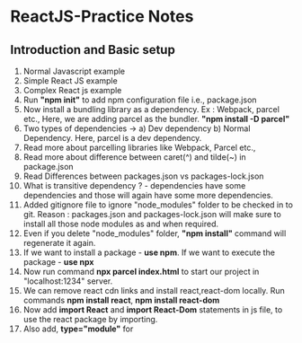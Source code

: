 # ReactJS-Practice Notes

## Introduction and Basic setup

1. Normal Javascript example
2. Simple React JS example
3. Complex React js example
4. Run **"npm init"** to add npm configuration file i.e., package.json
5. Now install a bundling library as a dependency. Ex : Webpack, parcel etc., Here, we are adding parcel as the bundler.
   **"npm install -D parcel"**
6. Two types of dependencies -> a) Dev dependency b) Normal Dependency.
   Here, parcel is a dev dependency.
7. Read more about parcelling libraries like Webpack, Parcel etc.,
8. Read more about difference between caret(^) and tilde(~) in package.json
9. Read Differences between packages.json vs packages-lock.json
10. What is transitive dependency ? - dependencies have some dependencies and those will again have some more dependencies.
11. Added gitignore file to ignore "node_modules" folder to be checked in to git.
    Reason : packages.json and packages-lock.json will make sure to install all those node modules as and when required.
12. Even if you delete "node_modules" folder, **"npm install"** command will regenerate it again.
13. If we want to install a package - **use npm**.
    If we want to execute the package - **use npx**
14. Now run command **npx parcel index.html** to start our project in "localhost:1234" server.
15. We can remove react cdn links and install react,react-dom locally.
    Run commands **npm install react**, **npm install react-dom**
16. Now add **import React** and **import React-Dom** statements in js file, to use the react package by importing.
17. Also add, **type="module"** for <script src="./App.js">
18. Parcel is doing **HMR = Hot Module replacement** which is like hot reload. Also gives faster builds by internal caching.
19. Parcel also does image optimisation for prod builds.
20. It minifies, compresses, removes unncessary code, tree shaking, consistent hashing, code splitting, diagnostics, HTTPS support, differential bundling (ability of app to run in all kinds of browsers) as well.
21. Visit **www.parceljs.org** to read more.
22. React is fast mainly because of this Parcel library.
23. "dist" folder is like bin and obj that we get in .net apps i.e., it contains app's build.
24. Run **npx parcel build index.html** command to generate production builds.
25. **At any moment, you can delete node_modules, dist, .parcel-cache folder and run "npm install" again to get them again.
    So no need to send them to git.**
26. We can configure all the browser versions in which our app is supposed to work using "browserslist" configuration in package.json.
    Read **"www.browserslist.dev"** for more info.

## Core React

1. To start React, add "parcel index.html" in the package.json -> scripts object and use **npm start** command
2. JSX is not actually writing html in js file but it is a JS file which can have HTML like syntax in it.
3. Babel - library that takes the jsx and transpiles into browser understandable JS - it is a js compiler.
4. JSX => React.CreateElement => JS React Element => Html Element.
   This is the way in which JSX elements are converted to html elements.
5. visit https://babeljs.io/ for more info.
6. Prettier, Bracket pair coloriser, Es lint, better comments - some of the important vs code extensions.
7. 2 types of react components - class based and functional based
8. React functional compoenent - it is nothing but a function that returns a react element
9. Component Composition - using one React component within another component
10. Cross site scripting attack - where an attacker can run some javscript within an user's browser through some malicious api and get his personal data. Read more about this. JSX avoids this attack by default when we keep some js code with in curly braces. "{}"
11. React JS code is readable mainly because of "JSX".
12. **Always Design and plan the ux before starting to code.**
13. If we want to send dynamic data to a component, we can pass it through **props**.
    **React component consider props as an object that is passed as an argument to it.**
14. **Conflict Driven UI** - case When a website is driven by conflicts. In this case, api are implemented in such a way that the UI will be changed based on the data. Example : Like showing or hiding the carousel, based on data comes or not from api etc.,

    Example of a conflict : Mumabi may have offers to show in UI, but Hyderabad may not have any. In this case conflict comes and we cant design one ui for each city.

15. Whenever we are using map() method, we have to define unique key for the inner react elements. (to avoid warnings in the web console.) If we dont do that, react will rerender all the items in the UI whenever a new item is added to the list. **So, it takes a big performance hit, if we dont give key.**

16. **React dont recommend using index as keys, since it is an anti-pattern**. So, best practice is using any unique id that we get from api.
17. **React component should not contain any hardcoded data (industry standard).** It can be url, list, data anything that is hardcoded. Good practice is to keept it in utils -> constants.js (or) utils -> mockdata.js.

18. **Components names start with Capital letters.**
19. **Its a good habit to name all constants in capital letters.**

** Named Exports vs Default Exports ** - these are the 2 ways in which we can export a component

20. We can use named exports to export multiple things from single file.
    ex : export const NAME = "Suman";
    export const CITY = "City1";

21. We can use default exports to export single thing from single file .
    example : from a component file we export single component.
    ex : export default Header;

22. **Named exports can be imported through curly braces . Ex : import {NAME} from './contants.js'**
    Dafult exports can be imported normally. Ex : import Header from './Header.js'
23. React Hook is a normal JS function provided by react library.
24. useState(), useEffect() are the mainly used react hooks most of the times.

25. let names = []; // way to create a normal variable.

    const [names, setName] = useState([]); // way to create a local state variable & setName() will update the names list

26. whenever the state variable gets updated, react will re-render the component. React makes DOM operations superfast.
27. React uses Reconciliation algorithm or React Fiber algorithm to perform dom operations quickly by using virtual dom. Read more at **https://github.com/acdlite/react-fiber-architecture**. **This is the core mechanism of how react works**

28. Microservices architecture follows Single responsibility principle and has seperation of concerns.
29. There are 2 ways we can load data onto screen.

    a) Page loads -> Make api call and get data -> Then render it on UI.
    b) Page loads -> Render whatever static content you have -> Make api call and get data -> rerender ui if data comes from api.
    In react, we always use the second approach for better ux. (React's render cycles are very fast, so its ok to render twice.)

    We can use **"useEffect()"** for this. Usereffect gets called after the component rendering completes.

30. As part of demo, we are using swiggy api and we got CORS error in the process. **we can install "Allow CORS" extension** to bypass it.
31. Showing **Shimmer UI** is preferred than showing loader in industrial standards. Refer for more info **https://reactjsexample.com/customizable-shimmer-effects-for-react/**

32. **Whenever a state variable gets updated, react triggers a reconciliation cycle. Therefore entire component will be rerendered again.**

**About UseEffect**

33. useEffect() - gets called after every render of the component if we dont put dependency array. ex : useEffect(()=> {});
    It gets called only for first render if you send an empty dependency array as second param. ex : useEffect(()=>{}, []);
34. If you send one state variable in dependency array, then everytime that variable changes, the useEffect() method will be called. example : useEffect(()=>{}, [btnName]); - here whenever the btnName is changed, useEffect will be called.

**About UseState**

35. it is good practice to declare state variables at the start of the component.
36. **Dont use useState() in if-else condition and for-loops**

**Routing**

37. **ReactRouter** library is used for routing. **https://reactrouter.com/en/main**
38. npm i react-router-dom - to install it.
39. Always implement routing configuration in "App.js".
40.
